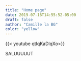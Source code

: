 ```yaml
---
title: "Home page"
date: 2019-07-16T14:55:52-05:00
draft: false
author: "Camille la BG"
color: "yellow"
---
```


{{< youtube qtIqKaDlqXo>}}

SALUUUUUT
